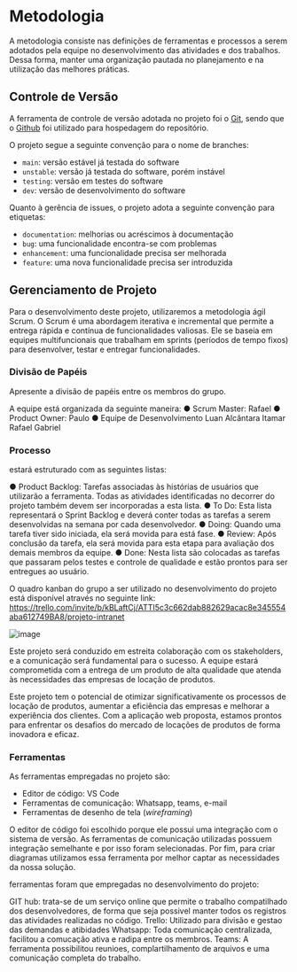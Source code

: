 # Metodologia

A metodologia consiste nas definições de ferramentas e processos a serem adotados pela equipe no desenvolvimento das atividades e dos trabalhos. Dessa forma, manter uma organização pautada no planejamento e na utilização das melhores práticas.

## Controle de Versão

A ferramenta de controle de versão adotada no projeto foi o
[Git](https://git-scm.com/), sendo que o [Github](https://github.com)
foi utilizado para hospedagem do repositório.

O projeto segue a seguinte convenção para o nome de branches:

- `main`: versão estável já testada do software
- `unstable`: versão já testada do software, porém instável
- `testing`: versão em testes do software
- `dev`: versão de desenvolvimento do software

Quanto à gerência de issues, o projeto adota a seguinte convenção para
etiquetas:

- `documentation`: melhorias ou acréscimos à documentação
- `bug`: uma funcionalidade encontra-se com problemas
- `enhancement`: uma funcionalidade precisa ser melhorada
- `feature`: uma nova funcionalidade precisa ser introduzida



## Gerenciamento de Projeto

Para o desenvolvimento deste projeto, utilizaremos a metodologia ágil Scrum. O Scrum é uma abordagem iterativa e incremental que permite a entrega rápida e contínua de funcionalidades valiosas. Ele se baseia em equipes multifuncionais que trabalham em sprints (períodos de tempo fixos) para desenvolver, testar e entregar funcionalidades.

### Divisão de Papéis

Apresente a divisão de papéis entre os membros do grupo.

A equipe está organizada da seguinte maneira:
●	Scrum Master: Rafael
●	Product Owner: Paulo
●	Equipe de Desenvolvimento
Luan Alcântara
Itamar
Rafael
Gabriel



### Processo

estará estruturado com as seguintes listas: 

●	Product Backlog: Tarefas associadas às histórias de usuários que utilizarão a ferramenta. Todas as atividades identificadas no decorrer do projeto também devem ser incorporadas a esta lista.
●	To Do: Esta lista representará o Sprint Backlog e deverá conter todas as tarefas a serem desenvolvidas na semana por cada desenvolvedor.
●	Doing: Quando uma tarefa tiver sido iniciada, ela será movida para está fase.
●	Review: Após conclusão da tarefa, ela será movida para esta etapa para avaliação dos demais membros da equipe.
●	Done: Nesta lista são colocadas as tarefas que passaram pelos testes e controle de qualidade e estão prontos para ser entregues ao usuário.

O quadro kanban do grupo a ser utilizado no desenvolvimento do projeto está disponível através no seguinte link: https://trello.com/invite/b/kBLaftCj/ATTI5c3c662dab882629acac8e345554aba612749BA8/projeto-intranet 

![image](https://github.com/ICEI-PUC-Minas-PMV-ADS/pmv-ads-2023-2-e2-proj-int-t3-2023-e2-g2/assets/128554958/62880b64-f8fa-4688-85e3-8275c6ac9695)

Este projeto será conduzido em estreita colaboração com os stakeholders, e a comunicação será fundamental para o sucesso. A equipe estará comprometida com a entrega de um produto de alta qualidade que atenda às necessidades das empresas de locação de produtos.

Este projeto tem o potencial de otimizar significativamente os processos de locação de produtos, aumentar a eficiência das empresas e melhorar a experiência dos clientes. Com a aplicação web proposta, estamos prontos para enfrentar os desafios do mercado de locações de produtos de forma inovadora e eficaz.




### Ferramentas

As ferramentas empregadas no projeto são:

- Editor de código: VS Code
- Ferramentas de comunicação: Whatsapp, teams, e-mail
- Ferramentas de desenho de tela (_wireframing_)

O editor de código foi escolhido porque ele possui uma integração com o
sistema de versão. As ferramentas de comunicação utilizadas possuem
integração semelhante e por isso foram selecionadas. Por fim, para criar
diagramas utilizamos essa ferramenta por melhor captar as
necessidades da nossa solução.

ferramentas foram que empregadas no desenvolvimento do projeto:

GIT hub: trata-se de um serviço online que permite o trabalho compatilhado dos desenvolvedores, de forma que seja possivel manter todos os registros das atividades realizadas no código.
Trello: Utilizado para divisão e gestao das demandas e atibidades
Whatsapp: Toda comunicação centralizada, facilitou a comucação ativa e radipa entre os membros.
Teams: A ferramenta possibilitou reunioes, complartilhamento de arquivos e uma comunicação completa do trabalho.

